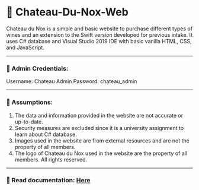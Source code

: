 # 🥃 Chateau-Du-Nox-Web

Chateau du Nox is a simple and basic website to purchase different types of wines and an extension to the Swift version developed for previous intake. It uses C# database and Visual Studio 2019 IDE with basic vanilla HTML, CSS, and JavaScript.

<hr/>

### 🔐 Admin Credentials:
Username: Chateau Admin
Password: chateau_admin

<hr/>

### 📌 Assumptions:
1. The data and information provided in the website are not accurate or up-to-date.
2. Security measures are excluded since it is a university assignment to learn about C# database.
3. Images used in the website are from external resources and are not the property of all members.
4. The logo of Chateau du Nox used in the website are the property of all members. All rights reserved.

<hr />

### 📂 Read documentation: [Here]()